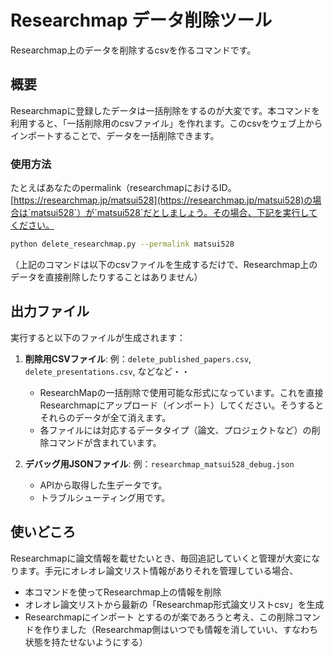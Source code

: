 # Researchmap データ削除ツール

Researchmap上のデータを削除するcsvを作るコマンドです。


## 概要

Researchmapに登録したデータは一括削除をするのが大変です。本コマンドを利用すると、「一括削除用のcsvファイル」を作れます。このcsvをウェブ上からインポートすることで、データを一括削除できます。




### 使用方法
たとえばあなたのpermalink（researchmapにおけるID。[https://researchmap.jp/matsui528](https://researchmap.jp/matsui528)の場合は`matsui528`）が`matsui528`だとしましょう。その場合、下記を実行してください。
```bash
python delete_researchmap.py --permalink matsui528
```
（上記のコマンドは以下のcsvファイルを生成するだけで、Researchmap上のデータを直接削除したりすることはありません）

## 出力ファイル

実行すると以下のファイルが生成されます：

1. **削除用CSVファイル**: 例：`delete_published_papers.csv`, `delete_presentations.csv`, などなど・・
   - ResearchMapの一括削除で使用可能な形式になっています。これを直接Researchmapにアップロード（インポート）してください。そうするとそれらのデータが全て消えます。
   - 各ファイルには対応するデータタイプ（論文、プロジェクトなど）の削除コマンドが含まれています。

2. **デバッグ用JSONファイル**: 例：`researchmap_matsui528_debug.json`
   - APIから取得した生データです。
   - トラブルシューティング用です。

## 使いどころ
Researchmapに論文情報を載せたいとき、毎回追記していくと管理が大変になります。手元にオレオレ論文リスト情報がありそれを管理している場合、
- 本コマンドを使ってResearchmap上の情報を削除
- オレオレ論文リストから最新の「Researchmap形式論文リストcsv」を生成
- Researchmapにインポート
とするのが楽であろうと考え、この削除コマンドを作りました（Researchmap側はいつでも情報を消していい、すなわち状態を持たせないようにする）